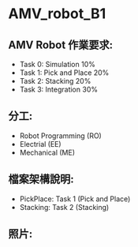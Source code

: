 # AMV_robot_B1
## AMV Robot 作業要求:

- Task 0: Simulation 10%
- Task 1: Pick and Place 20%
- Task 2: Stacking 20%
- Task 3: Integration 30%

## 分工:

* Robot Programming (RO)
* Electrial (EE)
* Mechanical (ME)

## 檔案架構說明:

- PickPlace: Task 1 (Pick and Place)
- Stacking: Task 2 (Stacking)

## 照片:

